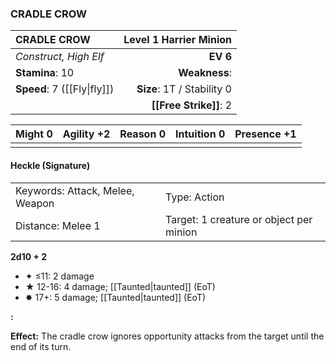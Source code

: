 ### CRADLE CROW

| CRADLE CROW                 | **Level 1 Harrier Minion** |
| :-------------------------- | -------------------------: |
| *Construct, High Elf*       |                   **EV 6** |
| **Stamina**: 10             |              **Weakness**: |
| **Speed**: 7 ([[Fly\|fly]]) | **Size**: 1T / Stability 0 |
|                             |     **[[Free Strike]]**: 2 |

| **Might** 0 | **Agility** +2 | **Reason** 0 | **Intuition** 0 | **Presence** +1 |
| ----------- | -------------- | ------------ | --------------- | --------------- |
|             |                |              |                 |                 |

#### Heckle (Signature)

|                                 |                                         |
| :------------------------------ | :-------------------------------------- |
| Keywords: Attack, Melee, Weapon | Type: Action                            |
| Distance: Melee 1               | Target: 1 creature or object per minion |

**2d10 + 2**

- ✦ ≤11: 2 damage
- ★ 12-16: 4 damage; [[Taunted|taunted]] (EoT)
- ✸ 17+: 5 damage; [[Taunted|taunted]] (EoT)

**:**

**Effect:** The cradle crow ignores opportunity attacks from the target until the end of its turn.
